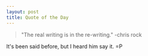 ```yaml
---
layout: post
title: Quote of the Day
---
```


> "The real writing is in the re-writing."
> -chris rock

It's been said before, but I heard him say it. =P